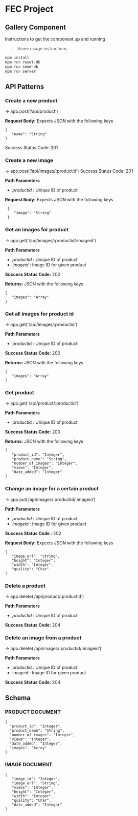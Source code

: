 # FEC Project
## Gallery Component

Instructions to get the component up and running
> Some usage instructions

```bash
npm install
npm run reset-db
npm run seed-db
npm run server
```
## API Patterns
 ### **Create a new product**
→ app.post(‘/api/product’)

**Request Body:** Expects JSON with the following keys
   ```
   {
      "name": "String"
   }
   ```

  Success Status Code: 201

### **Create a new image**

→ app.post(‘/api/images/:productid’)
  Success Status Code: 201

  **Path Parameters**
   - *productid* : Unique ID of product

  **Request Body:** Expects JSON with the following keys
  ```
   {
      "image": "String"
   }
  ```
### **Get an images for product**
→ app.get('/api/images/:productid/:imageid')

**Path Parameters**
   - *productid* : Unique ID of product
   - *imageid* : Image ID for given product

**Success Status Code:** 200

**Returns:** JSON with the following keys
```
{
   "images": "Array"
}
```

### **Get all images for product id**
→ app.get('/api/images/:productid')

**Path Parameters**
   - productid : Unique ID of product

**Success Status Code:** 200

**Returns:** JSON with the following keys
```
{
   "images": "Array"
}
```

### **Get product**
→ app.get('/api/product/:productid')

**Path Parameters**
   - productid : Unique ID of product

**Success Status Code:** 200

**Returns:** JSON with the following keys
```
{
   "product_id": "Integer",
   "product_name": "String",
   "number_of_images": "Integer",
   "views": "Integer",
   "date_added": "Integer"
}
```

### **Change an image for a certain product**
  → app.put(‘/api/images/:productid/:imageid’)

  **Path Parameters**
   - *productid* : Unique ID of product
   - *imageid* : Image ID for given product

   **Success Status Code :** 202

   **Request Body:** Expects JSON with the following keys
   ```
   {
      "image_url": "String",
      "height": "Integer",
      "width": "Integer",
      "quality": "Char"
   }
   ```

### **Delete a product**
  → app.delete(‘/api/product/:productid’)

  **Path Parameters**
   - *productid* : Unique ID of product

   **Success Status Code:** 204

### **Delete an image from a product**
→ app.delete(‘/api/images/:productid/:imageid’)

  **Path Parameters**
  - productid : Unique ID of product
  - imageid : Image ID for given product

  **Success Status Code:** 204


## Schema

### PRODUCT DOCUMENT

```
{
  "product_id": "Integer",
  "product_name": "String",
  "number_of_images": "Integer",
  "views": "Integer",
  "date_added": "Integer",
  "images": "Array"
}
```

### IMAGE DOCUMENT
```
{
   "image_id": "Integer",
   "image_url": "String",
   "views": "Integer",
   "height": "Integer",
   "width": "Integer",
   "quality": "Char",
   "date_added": "Integer"
}
```



